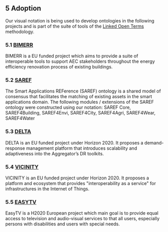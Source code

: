 ## 5 Adoption

Our visual notation is being used to develop ontologies in the following projects and is part of the suite of tools of the <a href="https://lot.linkeddata.es/">Linked Open Terms</a> methodology.

### 5.1 <a href="https://bimerr.iot.linkeddata.es/" target="_blank">BIMERR</a>

BIMERR is a EU funded project which aims to provide a suite of interoperable tools to support AEC stakeholders throughout the energy efficiency renovation process of existing buildings.

### 5.2 <a href="https://saref.etsi.org/core/v3.1.1/" target="_blank">SAREF</a>

The Smart Applications REFerence (SAREF) ontology is a shared model of consensus that facilitates the matching of existing assets in the smart applications domain. The following modules / extensions of the SAREF ontology were constructed using our notation: SAREF Core, SAREF4Building, SAREF4Envi, SAREF4City, SAREF4Agri, SAREF4Wear, SAREF4Water

### 5.3 <a href="http://delta.iot.linkeddata.es/" target="_blank">DELTA</a>

DELTA is an EU funded project under Horizon 2020. It proposes a demand-response management platform that introduces scalability and adaptiveness into the Aggregator’s DR toolkits.

### 5.4 <a href="http://vicinity.iot.linkeddata.es/vicinity/" target="_blank">VICINITY</a>

VICINITY is an EU funded project under Horizon 2020. It proposes a platform and ecosystem that provides "interoperability as a service" for infrastructures in the Internet of Things.

### 5.5 <a href="https://oeg-upm.github.io/easytv-onto/OnToology/ontology/core.ttl/documentation/index-en.html" target="_blank">EASYTV</a>

EasyTV is a H2020 European project which main goal is to provide equal access to television and audio-visual services to that all users, especially persons with disabilities and users with special needs.